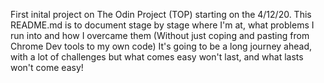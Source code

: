 First inital project on The Odin Project (TOP) starting on the 4/12/20. 
This README.md is to document stage by stage where I'm at, what problems I run into and how I overcame them (Without just coping and pasting from Chrome Dev tools to my own code)
It's going to be a long journey ahead, with a lot of challenges but what comes easy won't last, and what lasts won't come easy! 